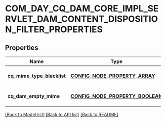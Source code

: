 # COM_DAY_CQ_DAM_CORE_IMPL_SERVLET_DAM_CONTENT_DISPOSITION_FILTER_PROPERTIES

## Properties
Name | Type | Description | Notes
------------ | ------------- | ------------- | -------------
**cq_mime_type_blacklist** | [**CONFIG_NODE_PROPERTY_ARRAY**](configNodePropertyArray.md) |  | [optional] [default to null]
**cq_dam_empty_mime** | [**CONFIG_NODE_PROPERTY_BOOLEAN**](configNodePropertyBoolean.md) |  | [optional] [default to null]

[[Back to Model list]](../README.md#documentation-for-models) [[Back to API list]](../README.md#documentation-for-api-endpoints) [[Back to README]](../README.md)


